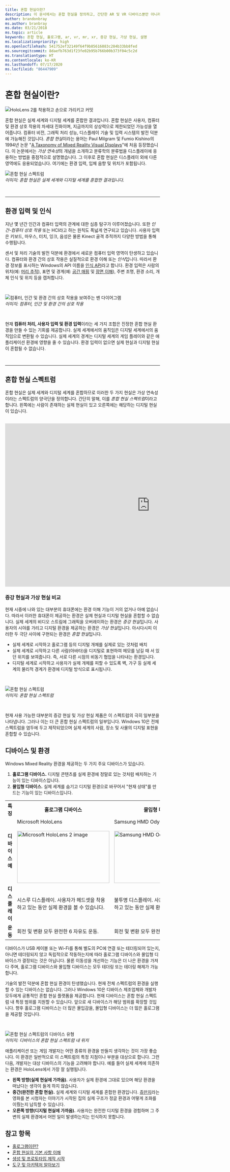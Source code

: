 ```yaml
---
title: 혼합 현실이란?
description: 이 문서에서는 혼합 현실을 정의하고, 간단한 AR 및 VR 디바이스뿐만 아니라 Microsoft HoloLens 및 Windows Mixed Reality 몰입형 헤드셋과 같은 Windows Mixed Reality 디바이스와 혼합 현실 스펙트럼을 함께 보여줍니다.
author: brandonbray
ms.author: branbray
ms.date: 03/21/2018
ms.topic: article
keywords: 혼합 현실, 홀로그램, ar, vr, mr, xr, 증강 현실, 가상 현실, 설명
ms.localizationpriority: high
ms.openlocfilehash: 541752ef32149f64f9b85616883c284b33bb8fed
ms.sourcegitcommit: 8daefb763d1f23fe02b95b766b00b373f04c5c2d
ms.translationtype: HT
ms.contentlocale: ko-KR
ms.lasthandoff: 07/17/2020
ms.locfileid: "86447909"
---
```

# <a name="what-is-mixed-reality"></a>혼합 현실이란?

![HoloLens 2를 착용하고 손으로 가리키고 커밋](images/02_MixedRealitySlashMixedReality.png)

혼합 현실은 실제 세계와 디지털 세계를 혼합한 결과입니다. 혼합 현실은 사용자, 컴퓨터 및 환경 상호 작용의 차세대 진화이며, 지금까지의 상상력으로 제한되었던 가능성을 열어줍니다. 컴퓨터 비전, 그래픽 처리 성능, 디스플레이 기술 및 입력 시스템의 발전 덕분에 가능해진 것입니다. *혼합 현실*이라는 용어는 Paul Milgram 및 Fumio Kishino의 1994년 논문 "[A Taxonomy of Mixed Reality Visual Displays](https://etclab.mie.utoronto.ca/people/paul_dir/IEICE94/ieice.html)"에 처음 등장했습니다. 이 논문에서는 *가상 연속성*의 개념을 소개하고 분류학의 분류법을 디스플레이에 응용하는 방법을 중점적으로 설명했습니다. 그 이후로 혼합 현실은 디스플레이 외에 다른 영역에도 응용되었습니다. 여기에는 환경 입력, 입체 음향 및 위치가 포함됩니다.

![혼합 현실 스펙트럼](images/mixedrealityspectrum-worlds.png)<br>
*이미지: 혼합 현실은 실제 세계와 디지털 세계를 혼합한 결과입니다.*

<br>

---

## <a name="environmental-input-and-perception"></a>환경 입력 및 인식

지난 몇 년간 인간과 컴퓨터 입력의 관계에 대한 심층 탐구가 이루어졌습니다. 또한 *인간-컴퓨터 상호 작용* 또는 HCI라고 하는 원칙도 폭넓게 연구되고 있습니다. 사용자 입력은 키보드, 마우스, 터치, 잉크, 음성은 물론 Kinect 골격 추적까지 다양한 방법을 통해 수행됩니다.

센서 및 처리 기술의 발전 덕분에 환경에서 새로운 컴퓨터 입력 영역이 탄생하고 있습니다. 컴퓨터와 환경 간의 상호 작용은 실질적으로 환경 이해 또는 *인식*입니다. 따라서 환경 정보를 표시하는 Windows의 API 이름을 [인식 API](https://docs.microsoft.com/uwp/api/Windows.Perception)라고 합니다. 환경 입력은 사람의 위치(예: [머리 추적](coordinate-systems.md)), 표면 및 경계(예: [공간 매핑](spatial-mapping.md) 및 [장면 이해](scene-understanding.md)), 주변 조명, 환경 소리, 개체 인식 및 위치 등을 캡처합니다.

<br>

![컴퓨터, 인간 및 환경 간의 상호 작용을 보여주는 벤 다이어그램](images/mixed-reality-venn-diagram-300px.png)<br> 
*이미지: 컴퓨터, 인간 및 환경 간의 상호 작용*

<br>

현재 **컴퓨터 처리, 사용자 입력 및 환경 입력**이라는 세 가지 조합은 진정한 혼합 현실 환경을 만들 수 있는 기회를 제공합니다. 실제 세계에서의 움직임은 디지털 세계에서의 움직임으로 변환될 수 있습니다. 실제 세계의 경계는 디지털 세계의 게임 플레이와 같은 애플리케이션 환경에 영향을 줄 수 있습니다. 환경 입력이 없으면 실제 현실과 디지털 현실이 혼합될 수 없습니다.<br>

<br>

---


## <a name="the-mixed-reality-spectrum"></a>혼합 현실 스펙트럼

혼합 현실은 실제 세계와 디지털 세계를 혼합하므로 이러한 두 가지 현실은 가상 연속성이라는 스펙트럼의 양극단을 정의합니다. 간단히 말해, 이를 *혼합 현실 스펙트럼*이라고 합니다. 왼쪽에는 사람이 존재하는 실제 현실이 있고 오른쪽에는 해당하는 디지털 현실이 있습니다.

<br>

<iframe width="940" height="530" src="https://www.youtube.com/embed/_xpI0JosYUk" frameborder="0" allow="accelerometer; autoplay; encrypted-media; gyroscope; picture-in-picture" allowfullscreen></iframe>

<br>

### <a name="augmented-vs-virtual-reality"></a>증강 현실과 가상 현실 비교

현재 시중에 나와 있는 대부분의 휴대폰에는 환경 이해 기능이 거의 없거나 아예 없습니다. 따라서 이러한 휴대폰이 제공하는 환경은 실제 현실과 디지털 현실을 혼합할 수 없습니다. 실제 세계의 비디오 스트림에 그래픽을 오버레이하는 환경은 *증강 현실*입니다. 사용자의 시야를 가리고 디지털 환경을 제공하는 환경은 *가상 현실*입니다. 아시다시피 이러한 두 극단 사이에 구현되는 환경은 *혼합 현실*입니다.
* 실제 세계로 시작하고 홀로그램 등의 디지털 개체를 실제로 있는 것처럼 배치
* 실제 세계로 시작하고 다른 사람(아바타)을 디지털로 표현하여 메모를 남길 때 서 있던 위치를 보여줍니다. 즉, 서로 다른 시점의 비동기 협업을 나타내는 환경입니다.
* 디지털 세계로 시작하고 사용자가 실제 개체를 피할 수 있도록 벽, 가구 등 실제 세계의 물리적 경계가 환경에 디지털 방식으로 표시됩니다.


<br>

![혼합 현실 스펙트럼](images/mixedrealityspectrum.png)<br>
*이미지: 혼합 현실 스펙트럼*

<br>

현재 사용 가능한 대부분의 증강 현실 및 가상 현실 제품은 이 스펙트럼의 극히 일부분을 나타냅니다. 그러나 이는 더 큰 혼합 현실 스펙트럼의 일부입니다. Windows 10은 전체 스펙트럼을 염두에 두고 제작되었으며 실제 세계의 사람, 장소 및 사물의 디지털 표현을 혼합할 수 있습니다.




## <a name="devices-and-experiences"></a>디바이스 및 환경


Windows Mixed Reality 환경을 제공하는 두 가지 주요 디바이스가 있습니다.
1. **홀로그램 디바이스.** 디지털 콘텐츠를 실제 환경에 정말로 있는 것처럼 배치하는 기능이 있는 디바이스입니다.
2. **몰입형 디바이스.** 실제 세계를 숨기고 디지털 환경으로 바꾸어서 "현재 상태"를 만드는 기능이 있는 디바이스입니다.

<table>
<tr>
<th width="30%"> 특징</th><th width="35%"> 홀로그램 디바이스</th><th width="35%"> 몰입형 디바이스</th>
</tr><tr>
<td><strong>디바이스 예</strong></td><td> Microsoft HoloLens<br><br> <img alt="Microsoft HoloLens 2 image" width="300" height="169" src="images/HoloLens2.jpg" /></td><td> Samsung HMD Odyssey+<br><br> <img alt="Samsung HMD Odyssey+ image" width="300" height="169" src="images/Samsung-HMD-Odyssey.jpg" /></td>
</tr><tr>
<td><strong>디스플레이</strong></td><td> 시스루 디스플레이. 사용자가 헤드셋을 착용하고 있는 동안 실제 환경을 볼 수 있습니다.</td><td> 불투명 디스플레이. 사용자가 헤드셋을 착용하고 있는 동안 실제 환경을 가립니다.</td>
</tr><tr>
<td><strong>운동</strong></td><td> 회전 및 변환 모두 완전한 6 자유도 운동.</td><td> 회전 및 변환 모두 완전한 6 자유도 운동.</td>
</tr>
</table>



디바이스가 USB 케이블 또는 Wi-Fi를 통해 별도의 PC에 연결 또는 테더링되어 있는지, 아니면 테더링되지 않고 독립적으로 작동하는지에 따라 홀로그램 디바이스와 몰입형 디바이스가 결정되는 것은 아닙니다. 물론 이동성을 개선하는 기능은 더 나은 환경을 가져다 주며, 홀로그램 디바이스와 몰입형 디바이스는 모두 테더링 또는 테더링 해제가 가능합니다.


기술의 발전 덕분에 혼합 현실 환경이 탄생했습니다. 현재 전체 스펙트럼의 환경을 실행할 수 있는 디바이스는 없습니다. 그러나 Windows 10은 디바이스 제조업체와 개발자 모두에게 공통적인 혼합 현실 플랫폼을 제공합니다. 현재 디바이스는 혼합 현실 스펙트럼 내 특정 범위를 지원할 수 있습니다. 앞으로 새 디바이스가 해당 범위를 확장할 것입니다. 향후 홀로그램 디바이스는 더 많은 몰입감을, 몰입형 디바이스는 더 많은 홀로그램을 제공할 것입니다.

<br>

![혼합 현실 스펙트럼의 디바이스 유형](images/Final_WhatIsMixedReality07.png)<br>
*이미지: 디바이스의 혼합 현실 스펙트럼 내 위치*

애플리케이션 또는 게임 개발자는 어떤 종류의 환경을 만들지 생각하는 것이 가장 좋습니다. 이 환경은 일반적으로 이 스펙트럼의 특정 지점이나 부분을 대상으로 합니다. 그런 다음, 개발자는 대상 디바이스의 기능을 고려해야 합니다. 예를 들어 실제 세계에 의존하는 환경은 HoloLens에서 가장 잘 실행됩니다.
* **왼쪽 방향(실제 현실에 가까움).** 사용자가 실제 환경에 그대로 있으며 해당 환경을 떠났다는 생각이 들게 하지 않습니다.
* **중간(완전한 혼합 현실).** 실제 세계와 디지털 세계를 혼합한 환경입니다. [쥬만지](https://en.wikipedia.org/wiki/Jumanji)라는 영화를 본 시청자는 이야기가 시작된 집의 실제 구조가 정글 환경과 어떻게 조화를 이뤘는지 납득할 수 있습니다.
* **오른쪽 방향(디지털 현실에 가까움).** 사용자는 완전한 디지털 환경을 경험하며 그 주변의 실제 환경에서 어떤 일이 발생하는지는 인식하지 못합니다.


## <a name="see-also"></a>참고 항목

* [홀로그램이란?](hologram.md)
* [혼합 현실의 기본 사항 이해](get-started-with-mr.md#understand-the-basics)
* [생성 및 프로토타입 제작 시작](design.md)
* [도구 및 아키텍처 알아보기](development.md)

